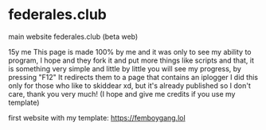 # federales.club
main website federales.club (beta web)

15y me
This page is made 100% by me and it was only to see my ability to program, I hope and they fork it and put more things like scripts and that, it is something very simple and little by little you will see my progress, by pressing "F12" It redirects them to a page that contains an iplogger I did this only for those who like to skiddear xd, but it's already published so I don't care, thank you very much! (I hope and give me credits if you use my template)


first website with my template: 
https://femboygang.lol
